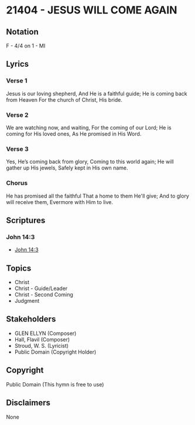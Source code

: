 # 21404 - JESUS WILL COME AGAIN

## Notation

F - 4/4 on 1 - MI

## Lyrics

### Verse 1

Jesus is our loving shepherd, And He is a faithful guide; He is coming back from Heaven For the church of Christ, His bride.

### Verse 2

We are watching now, and waiting, For the coming of our Lord; He is coming for His loved ones, As He promised in His Word.

### Verse 3

Yes, He’s coming back from glory, Coming to this world again; He will gather up His jewels, Safely kept in His own name.

### Chorus

He has promised all the faithful That a home to them He'll give; And to glory will receive them, Evermore with Him to live.


## Scriptures

### John 14:3

- [John 14:3](https://www.biblegateway.com/passage/?search=John%2014%3A3)


## Topics

- Christ
- Christ - Guide/Leader
- Christ - Second Coming
- Judgment

## Stakeholders

- GLEN ELLYN (Composer)
- Hall, Flavil (Composer)
- Stroud, W. S. (Lyricist)
- Public Domain (Copyright Holder)

## Copyright

Public Domain
(This hymn is free to use)

## Disclaimers

None


